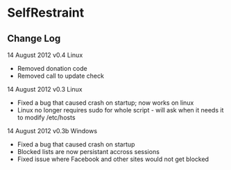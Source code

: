 SelfRestraint
=============

Change Log
-----

14 August 2012
v0.4 Linux

* Removed donation code
* Removed call to update check

14 August 2012
v0.3 Linux

* Fixed a bug that caused crash on startup; now works on linux
* Linux no longer requires sudo for whole script - will ask when it needs it to modify /etc/hosts


14 August 2012
v0.3b Windows

* Fixed a bug that caused crash on startup
* Blocked lists are now persistant accross sessions
* Fixed issue where Facebook and other sites would not get blocked